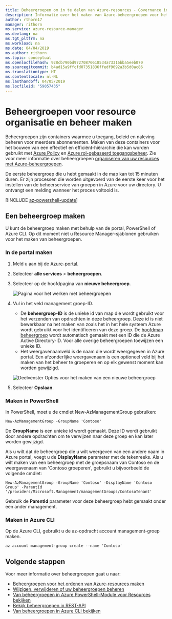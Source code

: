 ```yaml
---
title: Beheergroepen om in te delen van Azure-resources - Governance in Azure maken
description: Informatie over het maken van Azure-beheergroepen voor het beheren van meerdere resources met behulp van de portal, Azure PowerShell en Azure CLI.
author: rthorn17
manager: rithorn
ms.service: azure-resource-manager
ms.devlang: na
ms.tgt_pltfrm: na
ms.workload: na
ms.date: 04/04/2019
ms.author: rithorn
ms.topic: conceptual
ms.openlocfilehash: 928cb790bd97270870618534a73316bba5eeb070
ms.sourcegitcommit: b4ad15a9ffcfd07351836ffedf9692a3b5d0ac86
ms.translationtype: HT
ms.contentlocale: nl-NL
ms.lasthandoff: 04/05/2019
ms.locfileid: "59057435"
---
```

# <a name="create-management-groups-for-resource-organization-and-management"></a>Beheergroepen voor resource organisatie en beheer maken

Beheergroepen zijn containers waarmee u toegang, beleid en naleving beheren voor meerdere abonnementen. Maken van deze containers voor het bouwen van een effectief en efficiënt-hiërarchie die kan worden gebruikt met [Azure Policy](../policy/overview.md) en [Azure rol-gebaseerd toegangsbeheer](../../role-based-access-control/overview.md). Zie voor meer informatie over beheergroepen [organiseren van uw resources met Azure-beheergroepen](overview.md).

De eerste beheergroep die u hebt gemaakt in de map kan tot 15 minuten duren. Er zijn processen die worden uitgevoerd van de eerste keer voor het instellen van de beheerservice van groepen in Azure voor uw directory. U ontvangt een melding wanneer het proces voltooid is.

[!INCLUDE [az-powershell-update](../../../includes/updated-for-az.md)]

## <a name="create-a-management-group"></a>Een beheergroep maken

U kunt de beheergroep maken met behulp van de portal, PowerShell of Azure CLI. Op dit moment niet u Resource Manager-sjablonen gebruiken voor het maken van beheergroepen.

### <a name="create-in-portal"></a>In de portal maken

1. Meld u aan bij de [Azure-portal](https://portal.azure.com).

1. Selecteer **alle services** > **beheergroepen**.

1. Selecteer op de hoofdpagina van **nieuwe beheergroep**.

   ![Pagina voor het werken met beheergroepen](./media/main.png)

1. Vul in het veld management groep-ID.

   - De **beheergroep-ID** is de unieke id van map die wordt gebruikt voor het verzenden van opdrachten in deze beheergroep. Deze id is niet bewerkbaar na het maken van zoals het in het hele systeem Azure wordt gebruikt voor het identificeren van deze groep. De [hoofdmap beheergroep](index.md#root-management-group-for-each-directory) wordt automatisch gemaakt met een ID die de Azure Active Directory-ID. Voor alle overige beheergroepen toewijzen een unieke ID.
   - Het weergavenaamveld is de naam die wordt weergegeven in Azure portal. Een afzonderlijke weergavenaam is een optioneel veld bij het maken van het beheer te groeperen en op elk gewenst moment kan worden gewijzigd.  

   ![Deelvenster Opties voor het maken van een nieuwe beheergroep](./media/create_context_menu.png)  

1. Selecteer **Opslaan**.

### <a name="create-in-powershell"></a>Maken in PowerShell

In PowerShell, moet u de cmdlet New-AzManagementGroup gebruiken:

```azurepowershell-interactive
New-AzManagementGroup -GroupName 'Contoso'
```

De **GroupName** is een unieke id wordt gemaakt. Deze ID wordt gebruikt door andere opdrachten om te verwijzen naar deze groep en kan later worden gewijzigd.

Als u wilt dat de beheergroep die u wilt weergeven van een andere naam in Azure portal, voegt u de **DisplayName** parameter met de tekenreeks. Als u wilt maken van een beheergroep met de groepsnaam van Contoso en de weergavenaam van 'Contoso groeperen', gebruikt u bijvoorbeeld de volgende cmdlet:

```azurepowershell-interactive
New-AzManagementGroup -GroupName 'Contoso' -DisplayName 'Contoso Group' -ParentId '/providers/Microsoft.Management/managementGroups/ContosoTenant'
```

Gebruik de **ParentId** parameter voor deze beheergroep hebt gemaakt onder een ander management.

### <a name="create-in-azure-cli"></a>Maken in Azure CLI

Op de Azure CLI, gebruikt u de az-opdracht account management-groep maken.

```azurecli-interactive
az account management-group create --name 'Contoso'
```

## <a name="next-steps"></a>Volgende stappen

Voor meer informatie over beheergroepen gaat u naar:

- [Beheergroepen voor het ordenen van Azure-resources maken](create.md)
- [Wijzigen, verwijderen of uw beheergroepen beheren](manage.md)
- [Van beheergroepen in Azure PowerShell-Module voor Resources bekijken](/powershell/module/az.resources#resources)
- [Bekijk beheergroepen in REST-API](/rest/api/resources/managementgroups)
- [Van beheergroepen in Azure CLI bekijken](/cli/azure/account/management-group)